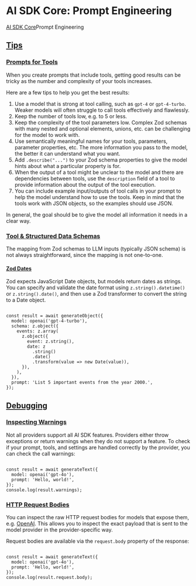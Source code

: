 # AI SDK Core: Prompt Engineering
[AI SDK Core](https://ai-sdk.dev/docs/ai-sdk-core)Prompt Engineering

[Tips](#tips)
-------------

### [Prompts for Tools](#prompts-for-tools)

When you create prompts that include tools, getting good results can be tricky as the number and complexity of your tools increases.

Here are a few tips to help you get the best results:

1.  Use a model that is strong at tool calling, such as `gpt-4` or `gpt-4-turbo`. Weaker models will often struggle to call tools effectively and flawlessly.
2.  Keep the number of tools low, e.g. to 5 or less.
3.  Keep the complexity of the tool parameters low. Complex Zod schemas with many nested and optional elements, unions, etc. can be challenging for the model to work with.
4.  Use semantically meaningful names for your tools, parameters, parameter properties, etc. The more information you pass to the model, the better it can understand what you want.
5.  Add `.describe("...")` to your Zod schema properties to give the model hints about what a particular property is for.
6.  When the output of a tool might be unclear to the model and there are dependencies between tools, use the `description` field of a tool to provide information about the output of the tool execution.
7.  You can include example input/outputs of tool calls in your prompt to help the model understand how to use the tools. Keep in mind that the tools work with JSON objects, so the examples should use JSON.

In general, the goal should be to give the model all information it needs in a clear way.

### [Tool & Structured Data Schemas](#tool--structured-data-schemas)

The mapping from Zod schemas to LLM inputs (typically JSON schema) is not always straightforward, since the mapping is not one-to-one.

#### [Zod Dates](#zod-dates)

Zod expects JavaScript Date objects, but models return dates as strings. You can specify and validate the date format using `z.string().datetime()` or `z.string().date()`, and then use a Zod transformer to convert the string to a Date object.

```

const result = await generateObject({
  model: openai('gpt-4-turbo'),
  schema: z.object({
    events: z.array(
      z.object({
        event: z.string(),
        date: z
          .string()
          .date()
          .transform(value => new Date(value)),
      }),
    ),
  }),
  prompt: 'List 5 important events from the year 2000.',
});
```


[Debugging](#debugging)
-----------------------

### [Inspecting Warnings](#inspecting-warnings)

Not all providers support all AI SDK features. Providers either throw exceptions or return warnings when they do not support a feature. To check if your prompt, tools, and settings are handled correctly by the provider, you can check the call warnings:

```

const result = await generateText({
  model: openai('gpt-4o'),
  prompt: 'Hello, world!',
});
console.log(result.warnings);
```


### [HTTP Request Bodies](#http-request-bodies)

You can inspect the raw HTTP request bodies for models that expose them, e.g. [OpenAI](https://ai-sdk.dev/providers/ai-sdk-providers/openai). This allows you to inspect the exact payload that is sent to the model provider in the provider-specific way.

Request bodies are available via the `request.body` property of the response:

```

const result = await generateText({
  model: openai('gpt-4o'),
  prompt: 'Hello, world!',
});
console.log(result.request.body);
```
